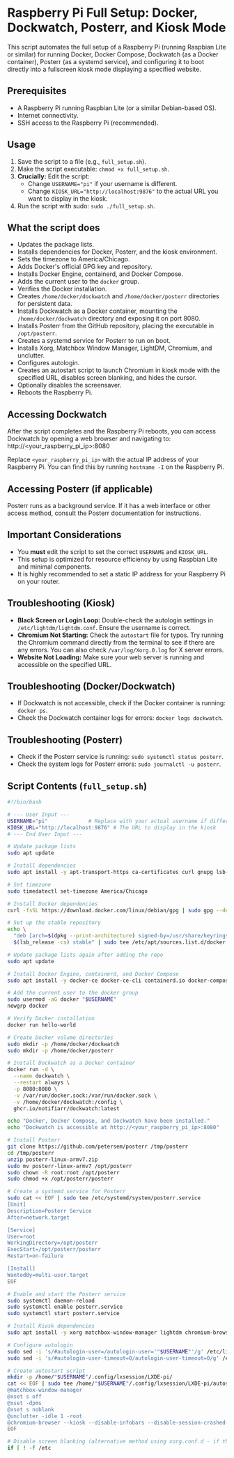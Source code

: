# Raspberry Pi Full Setup: Docker, Dockwatch, Posterr, and Kiosk Mode

This script automates the full setup of a Raspberry Pi (running Raspbian Lite or similar) for running Docker, Docker Compose, Dockwatch (as a Docker container), Posterr (as a systemd service), and configuring it to boot directly into a fullscreen kiosk mode displaying a specified website.

## Prerequisites

*   A Raspberry Pi running Raspbian Lite (or a similar Debian-based OS).
*   Internet connectivity.
*   SSH access to the Raspberry Pi (recommended).

## Usage

1.  Save the script to a file (e.g., `full_setup.sh`).
2.  Make the script executable: `chmod +x full_setup.sh`.
3.  **Crucially:** Edit the script:
    *   Change `USERNAME="pi"` if your username is different.
    *   Change `KIOSK_URL="http://localhost:9876"` to the actual URL you want to display in the kiosk.
4.  Run the script with sudo: `sudo ./full_setup.sh`.

## What the script does

*   Updates the package lists.
*   Installs dependencies for Docker, Posterr, and the kiosk environment.
*   Sets the timezone to America/Chicago.
*   Adds Docker's official GPG key and repository.
*   Installs Docker Engine, containerd, and Docker Compose.
*   Adds the current user to the `docker` group.
*   Verifies the Docker installation.
*   Creates `/home/docker/dockwatch` and `/home/docker/posterr` directories for persistent data.
*   Installs Dockwatch as a Docker container, mounting the `/home/docker/dockwatch` directory and exposing it on port 8080.
*   Installs Posterr from the GitHub repository, placing the executable in `/opt/posterr`.
*   Creates a systemd service for Posterr to run on boot.
*   Installs Xorg, Matchbox Window Manager, LightDM, Chromium, and unclutter.
*   Configures autologin.
*   Creates an autostart script to launch Chromium in kiosk mode with the specified URL, disables screen blanking, and hides the cursor.
*   Optionally disables the screensaver.
*   Reboots the Raspberry Pi.

## Accessing Dockwatch

After the script completes and the Raspberry Pi reboots, you can access Dockwatch by opening a web browser and navigating to: http://<your_raspberry_pi_ip>:8080

Replace `<your_raspberry_pi_ip>` with the actual IP address of your Raspberry Pi. You can find this by running `hostname -I` on the Raspberry Pi.

## Accessing Posterr (if applicable)

Posterr runs as a background service. If it has a web interface or other access method, consult the Posterr documentation for instructions.

## Important Considerations

*   You **must** edit the script to set the correct `USERNAME` and `KIOSK_URL`.
*   This setup is optimized for resource efficiency by using Raspbian Lite and minimal components.
*   It is highly recommended to set a static IP address for your Raspberry Pi on your router.

## Troubleshooting (Kiosk)

*   **Black Screen or Login Loop:** Double-check the autologin settings in `/etc/lightdm/lightdm.conf`. Ensure the username is correct.
*   **Chromium Not Starting:** Check the `autostart` file for typos. Try running the Chromium command directly from the terminal to see if there are any errors. You can also check `/var/log/Xorg.0.log` for X server errors.
*   **Website Not Loading:** Make sure your web server is running and accessible on the specified URL.

## Troubleshooting (Docker/Dockwatch)

*   If Dockwatch is not accessible, check if the Docker container is running: `docker ps`.
*   Check the Dockwatch container logs for errors: `docker logs dockwatch`.

## Troubleshooting (Posterr)

*   Check if the Posterr service is running: `sudo systemctl status posterr`.
*   Check the system logs for Posterr errors: `sudo journalctl -u posterr`.

## Script Contents (`full_setup.sh`)

```bash
#!/bin/bash

# --- User Input ---
USERNAME="pi"             # Replace with your actual username if different
KIOSK_URL="http://localhost:9876" # The URL to display in the kiosk
# --- End User Input ---

# Update package lists
sudo apt update

# Install dependencies
sudo apt install -y apt-transport-https ca-certificates curl gnupg lsb-release git unzip

# Set timezone
sudo timedatectl set-timezone America/Chicago

# Install Docker dependencies
curl -fsSL https://download.docker.com/linux/debian/gpg | sudo gpg --dearmor -o /usr/share/keyrings/docker-archive-keyring.gpg

# Set up the stable repository
echo \
  "deb [arch=$(dpkg --print-architecture) signed-by=/usr/share/keyrings/docker-archive-keyring.gpg] https://download.docker.com/linux/debian \
  $(lsb_release -cs) stable" | sudo tee /etc/apt/sources.list.d/docker.list > /dev/null

# Update package lists again after adding the repo
sudo apt update

# Install Docker Engine, containerd, and Docker Compose
sudo apt install -y docker-ce docker-ce-cli containerd.io docker-compose-plugin

# Add the current user to the docker group
sudo usermod -aG docker "$USERNAME"
newgrp docker

# Verify Docker installation
docker run hello-world

# Create Docker volume directories
sudo mkdir -p /home/docker/dockwatch
sudo mkdir -p /home/docker/posterr

# Install Dockwatch as a Docker container
docker run -d \
  --name dockwatch \
  --restart always \
  -p 8080:8080 \
  -v /var/run/docker.sock:/var/run/docker.sock \
  -v /home/docker/dockwatch:/config \
  ghcr.io/notifiarr/dockwatch:latest

echo "Docker, Docker Compose, and Dockwatch have been installed."
echo "Dockwatch is accessible at http://<your_raspberry_pi_ip>:8080"

# Install Posterr
git clone https://github.com/petersem/posterr /tmp/posterr
cd /tmp/posterr
unzip posterr-linux-armv7.zip
sudo mv posterr-linux-armv7 /opt/posterr
sudo chown -R root:root /opt/posterr
sudo chmod +x /opt/posterr/posterr

# Create a systemd service for Posterr
sudo cat << EOF | sudo tee /etc/systemd/system/posterr.service
[Unit]
Description=Posterr Service
After=network.target

[Service]
User=root
WorkingDirectory=/opt/posterr
ExecStart=/opt/posterr/posterr
Restart=on-failure

[Install]
WantedBy=multi-user.target
EOF

# Enable and start the Posterr service
sudo systemctl daemon-reload
sudo systemctl enable posterr.service
sudo systemctl start posterr.service

# Install Kiosk dependencies
sudo apt install -y xorg matchbox-window-manager lightdm chromium-browser unclutter

# Configure autologin
sudo sed -i 's/#autologin-user=/autologin-user='"$USERNAME"'/g' /etc/lightdm/lightdm.conf
sudo sed -i 's/#autologin-user-timeout=0/autologin-user-timeout=0/g' /etc/lightdm/lightdm.conf

# Create autostart script
mkdir -p /home/"$USERNAME"/.config/lxsession/LXDE-pi/
cat << EOF | sudo tee /home/"$USERNAME"/.config/lxsession/LXDE-pi/autostart
@matchbox-window-manager
@xset s off
@xset -dpms
@xset s noblank
@unclutter -idle 1 -root
@chromium-browser --kiosk --disable-infobars --disable-session-crashed-bubble --no-first-run --disable-restore-session-state "$KIOSK_URL"
EOF

# Disable screen blanking (alternative method using xorg.conf.d - if the xset method above isn't sufficient)
if [ ! -f /etc
```
